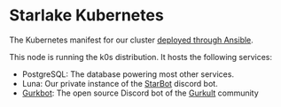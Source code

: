 # Starlake Kubernetes
The Kubernetes manifest for our cluster [deployed through Ansible](https://git.akarys.me/starlake-kubernetes).

This node is running the k0s distribution. It hosts the following services:
- PostgreSQL: The database powering most other services.
- Luna: Our private instance of the [StarBot](https://git.akarys.me/StarBot) discord bot.
- [Gurkbot](https://github.com/gurkult/gurkbot/): The open source Discord bot of the [Gurkult](https://gurkult.com) community

